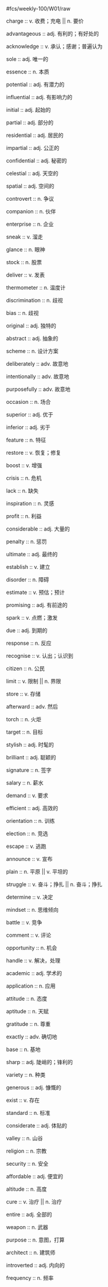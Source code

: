 #fcs/weekly-100/W01/raw

charge :: v. 收费；充电 || n. 要价 <!--SR:!2025-09-10,3,250-->

advantageous :: adj. 有利的；有好处的 <!--SR:!2025-09-09,1,210-->

acknowledge :: v. 承认；感谢；普遍认为 <!--SR:!2025-09-09,1,210-->

sole :: adj. 唯一的 <!--SR:!2025-09-12,2,210-->

essence :: n. 本质 <!--SR:!2025-09-10,3,250-->

potential :: adj. 有潜力的 <!--SR:!2025-09-10,2,230-->

influential :: adj. 有影响力的 <!--SR:!2025-09-19,9,250-->

initial :: adj. 起始的 <!--SR:!2025-09-19,9,250-->

partial :: adj. 部分的 <!--SR:!2025-09-19,9,250-->

residential :: adj. 居民的 <!--SR:!2025-09-10,1,230-->

impartial :: adj. 公正的 <!--SR:!2025-09-10,3,250-->

confidential :: adj. 秘密的 <!--SR:!2025-09-17,7,250-->

celestial :: adj. 天空的 <!--SR:!2025-09-10,3,250-->

spatial :: adj. 空间的 <!--SR:!2025-09-17,7,250-->

controvert :: n. 争议 <!--SR:!2025-09-10,2,230-->

companion :: n. 伙伴 <!--SR:!2025-09-18,8,250-->

enterprise :: n. 企业 <!--SR:!2025-09-10,3,250-->

sneak :: v. 溜走 <!--SR:!2025-09-10,3,250-->

glance :: n. 眼神 <!--SR:!2025-09-10,3,250-->

stock :: n. 股票 <!--SR:!2025-09-09,1,210-->

deliver :: v. 发表 <!--SR:!2025-09-10,3,250-->

thermometer :: n. 温度计 <!--SR:!2025-09-10,3,250-->

discrimination :: n. 歧视 <!--SR:!2025-09-15,5,230-->

bias :: n. 歧视 <!--SR:!2025-09-19,9,250-->

original :: adj. 独特的 <!--SR:!2025-09-10,3,250-->

abstract :: adj. 抽象的 <!--SR:!2025-09-12,2,210-->

scheme :: n. 设计方案 <!--SR:!2025-09-10,2,230-->

deliberately :: adv. 故意地 <!--SR:!2025-09-10,3,250-->

intentionally :: adv. 故意地 <!--SR:!2025-09-15,5,230-->

purposefully :: adv. 故意地 <!--SR:!2025-09-10,3,250-->

occasion :: n. 场合 <!--SR:!2025-09-10,3,250-->

superior :: adj. 优于 <!--SR:!2025-09-10,3,250-->

inferior :: adj. 劣于 <!--SR:!2025-09-10,3,250-->

feature :: n. 特征 <!--SR:!2025-09-10,3,250-->

restore :: v. 恢复；修复 <!--SR:!2025-09-10,3,250-->

boost :: v. 增强 <!--SR:!2025-09-10,3,250-->

crisis :: n. 危机 <!--SR:!2025-09-15,5,230-->

lack :: n. 缺失 <!--SR:!2025-09-11,1,210-->

inspiration :: n. 灵感 <!--SR:!2025-09-10,3,250-->

profit :: n. 利益 <!--SR:!2025-09-10,3,250-->

considerable :: adj. 大量的 <!--SR:!2025-09-10,3,250-->

penalty :: n. 惩罚 <!--SR:!2025-09-09,1,210-->

ultimate :: adj. 最终的 <!--SR:!2025-09-10,3,250-->

establish :: v. 建立 <!--SR:!2025-09-19,9,250-->

disorder :: n. 障碍 <!--SR:!2025-09-10,3,250-->

estimate :: v. 预估；预计 <!--SR:!2025-09-10,2,230-->

promising :: adj. 有前途的 <!--SR:!2025-09-17,7,250-->

spark :: v. 点燃；激发 <!--SR:!2025-09-10,2,230-->

due :: adj. 到期的 <!--SR:!2025-09-18,8,250-->

response :: n. 反应 <!--SR:!2025-09-10,3,250-->

recognise :: v. 认出；认识到 <!--SR:!2025-09-10,2,230-->

citizen :: n. 公民 <!--SR:!2025-09-18,8,250-->

limit :: v. 限制 || n. 界限 <!--SR:!2025-09-18,8,250-->

store :: v. 存储 <!--SR:!2025-09-10,3,250-->

afterward :: adv. 然后 <!--SR:!2025-09-10,3,250-->

torch :: n. 火炬 <!--SR:!2025-09-18,8,250-->

target :: n. 目标 <!--SR:!2025-09-10,3,250-->

stylish :: adj. 时髦的 <!--SR:!2025-09-17,7,250-->

brilliant :: adj. 聪颖的 <!--SR:!2025-09-18,8,250-->

signature :: n. 签字 <!--SR:!2025-09-17,7,250-->

salary :: n. 薪水 <!--SR:!2025-09-10,3,250-->

demand :: v. 要求 <!--SR:!2025-09-09,1,210-->

efficient :: adj. 高效的 <!--SR:!2025-09-12,2,210-->

orientation :: n. 训练 <!--SR:!2025-09-19,9,250-->

election :: n. 竞选 <!--SR:!2025-09-17,7,250-->

escape :: v. 逃跑 <!--SR:!2025-09-19,9,250-->

announce :: v. 宣布 <!--SR:!2025-09-12,2,210-->

plain :: n. 平原 || v. 平坦的 <!--SR:!2025-09-10,3,250-->

struggle :: v. 奋斗；挣扎 || n. 奋斗；挣扎 <!--SR:!2025-09-11,1,190-->

determine :: v. 决定 <!--SR:!2025-09-11,1,190-->

mindset :: n. 思维倾向 <!--SR:!2025-09-10,2,230-->

battle :: v. 竞争 <!--SR:!2025-09-10,3,250-->

comment :: v. 评论 <!--SR:!2025-09-17,7,250-->

opportunity :: n. 机会 <!--SR:!2025-09-10,2,230-->

handle :: v. 解决，处理 <!--SR:!2025-09-10,3,250-->

academic :: adj. 学术的 <!--SR:!2025-09-09,1,210-->

application :: n. 应用 <!--SR:!2025-09-17,7,250-->

attitude :: n. 态度 <!--SR:!2025-09-10,2,230-->

aptitude :: n. 天赋 <!--SR:!2025-09-10,2,230-->

gratitude :: n. 尊重 <!--SR:!2025-09-10,3,250-->

exactly :: adv. 确切地 <!--SR:!2025-09-12,2,210-->

base :: n. 基地 <!--SR:!2025-09-10,3,250-->

sharp :: adj. 陡峭的；锋利的 <!--SR:!2025-09-18,8,250-->

variety :: n. 种类 <!--SR:!2025-09-10,2,230-->

generous :: adj. 慷慨的 <!--SR:!2025-09-09,1,210-->

exist :: v. 存在 <!--SR:!2025-09-15,5,230-->

standard :: n. 标准 <!--SR:!2025-09-10,3,250-->

considerate :: adj. 体贴的 <!--SR:!2025-09-09,1,210-->

valley :: n. 山谷 <!--SR:!2025-09-10,2,230-->

religion :: n. 宗教 <!--SR:!2025-09-10,2,230-->

security :: n. 安全 <!--SR:!2025-09-18,8,250-->

affordable :: adj. 便宜的 <!--SR:!2025-09-10,3,250-->

altitude :: n. 高度 <!--SR:!2025-09-15,5,230-->

cure :: v. 治疗 || n. 治疗 <!--SR:!2025-09-12,2,210-->

entire :: adj. 全部的 <!--SR:!2025-09-10,3,250-->

weapon :: n. 武器 <!--SR:!2025-09-15,5,230-->

purpose :: n. 意图，打算 <!--SR:!2025-09-10,3,250-->

architect :: n. 建筑师 <!--SR:!2025-09-10,3,250-->

introverted :: adj. 内向的 <!--SR:!2025-09-10,3,250-->

frequency :: n. 频率 <!--SR:!2025-09-19,9,250-->
